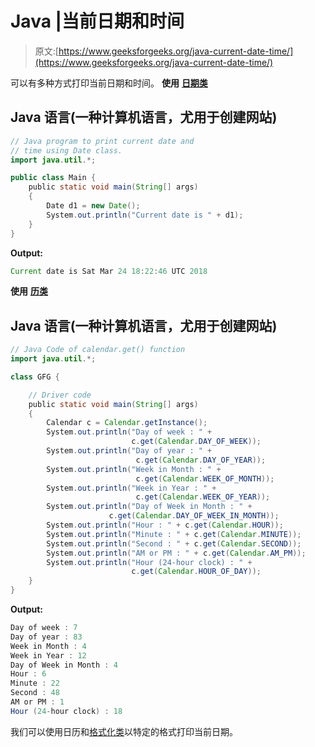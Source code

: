 # Java |当前日期和时间

> 原文:[https://www.geeksforgeeks.org/java-current-date-time/](https://www.geeksforgeeks.org/java-current-date-time/)

可以有多种方式打印当前日期和时间。
**使用** [**日期类**](https://www.geeksforgeeks.org/date-class-java-examples/)

## Java 语言(一种计算机语言，尤用于创建网站)

```java
// Java program to print current date and
// time using Date class.
import java.util.*;

public class Main {
    public static void main(String[] args)
    {
        Date d1 = new Date();
        System.out.println("Current date is " + d1);
    }
}
```

**Output:** 

```java
Current date is Sat Mar 24 18:22:46 UTC 2018
```

**使用** [**历类**](https://www.geeksforgeeks.org/calendar-get-method-in-java/)

## Java 语言(一种计算机语言，尤用于创建网站)

```java
// Java Code of calendar.get() function
import java.util.*;

class GFG {

    // Driver code
    public static void main(String[] args)
    {
        Calendar c = Calendar.getInstance();
        System.out.println("Day of week : " +
                           c.get(Calendar.DAY_OF_WEEK));
        System.out.println("Day of year : " +
                            c.get(Calendar.DAY_OF_YEAR));
        System.out.println("Week in Month : " +
                            c.get(Calendar.WEEK_OF_MONTH));
        System.out.println("Week in Year : " +
                            c.get(Calendar.WEEK_OF_YEAR));
        System.out.println("Day of Week in Month : " +                    
                      c.get(Calendar.DAY_OF_WEEK_IN_MONTH));
        System.out.println("Hour : " + c.get(Calendar.HOUR));
        System.out.println("Minute : " + c.get(Calendar.MINUTE));
        System.out.println("Second : " + c.get(Calendar.SECOND));
        System.out.println("AM or PM : " + c.get(Calendar.AM_PM));
        System.out.println("Hour (24-hour clock) : " +
                           c.get(Calendar.HOUR_OF_DAY));
    }
}
```

**Output:** 

```java
Day of week : 7
Day of year : 83
Week in Month : 4
Week in Year : 12
Day of Week in Month : 4
Hour : 6
Minute : 22
Second : 48
AM or PM : 1
Hour (24-hour clock) : 18
```

我们可以使用日历和[格式化类](https://www.geeksforgeeks.org/formatted-output-in-java/)以特定的格式打印当前日期。